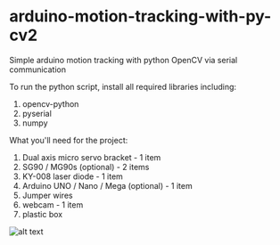 # arduino-motion-tracking-with-py-cv2
Simple arduino motion tracking with python OpenCV via serial communication

To run the python script, install all required libraries including:
1. opencv-python
2. pyserial
3. numpy

What you'll need for the project:
1. Dual axis micro servo bracket - 1 item
2. SG90 / MG90s (optional) - 2 items
3. KY-008 laser diode - 1 item
4. Arduino UNO / Nano / Mega (optional) - 1 item
5. Jumper wires
6. webcam - 1 item
7. plastic box

![alt text](https://cdn.discordapp.com/attachments/990218769823567883/1005689328216846356/IMG_20220807_110838.jpg)

